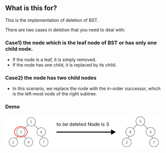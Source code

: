 ## What is this for?
This is the implementation of deletion of BST.

There are two cases in deletion that you need to deal with:

### **Case1)** the node which is the leaf node of BST or has only one child node.
- If the node is a leaf, it is simply removed.
- If the node has one child, it is replaced by its child.

### **Case2)** the node has two child nodes
- In this scenario, we replace the node with the in-order successor, which is the left-most node of the right subtree.

### Demo
![deletionOnBST](deletionOnBST.png)
